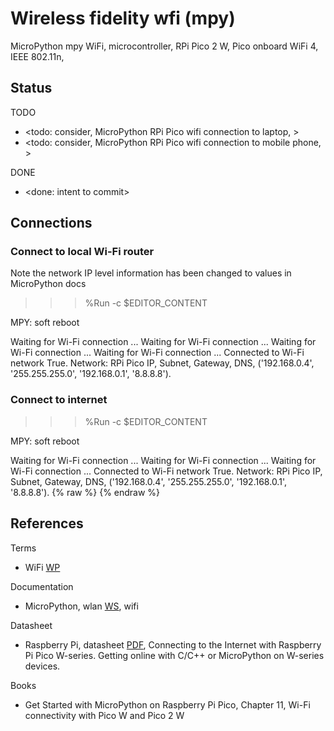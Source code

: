 # Wireless fidelity wfi (mpy)

MicroPython mpy WiFi, microcontroller, RPi Pico 2 W, Pico onboard WiFi 4, IEEE 802.11n, 

## Status

TODO
* <todo: consider, MicroPython RPi Pico wifi connection to laptop, >
* <todo: consider, MicroPython RPi Pico wifi connection to mobile phone, >

DONE
* <done: intent to commit>

## Connections

### Connect to local Wi-Fi router

Note the network IP level information has been changed to values in MicroPython docs

>>> %Run -c $EDITOR_CONTENT

MPY: soft reboot

Waiting for Wi-Fi connection ...
Waiting for Wi-Fi connection ...
Waiting for Wi-Fi connection ...
Waiting for Wi-Fi connection ...
Connected to Wi-Fi network True. 
Network: RPi Pico IP, Subnet, Gateway, DNS, ('192.168.0.4', '255.255.255.0', '192.168.0.1', '8.8.8.8'). 

### Connect to internet

>>> %Run -c $EDITOR_CONTENT

MPY: soft reboot

Waiting for Wi-Fi connection ...
Waiting for Wi-Fi connection ...
Waiting for Wi-Fi connection ...
Connected to Wi-Fi network True. 
Network: RPi Pico IP, Subnet, Gateway, DNS, ('192.168.0.4', '255.255.255.0', '192.168.0.1', '8.8.8.8'). 
{% raw %} <!--
b'<!DOCTYPE html>\n<html lang="en">\n<head>\n    <title>NPR : National Public Radio</title>\n    <meta http-equiv="Content-Type" content="text/html;charset=utf-8">\n    <meta name="viewport" content="width=device-width">\n    <link id="favicon" rel="shortcut icon" type="image/png" href="data:image/png;base64,iVBORw0KGgoAAAANSUhEUgAAABAAAAAQCAYAAAAf8/9hAAAAAXNSR0IArs4c6QAAAHlJREFUOBFjYBgFFIcA48cYpf/opvAv+YouxODXshZDbFONDSMLSJRv8V245KdYZTD7//8XcDFGRgkwe2O1NVzMv/UomA02AMQCaUQ2CCQG0ohsEEgMphHEBgEmCIWdRNeMTRXYBTBnw2iYQpjTYXx022Hio/RAhwAAjXEfJrIXnj4AAAAASUVORK5CYII=">\n    <style>\n        body {\n    display: block;\n    padding: 0px 20px;\n    max-width: 550px;\n    margin: 0 auto;\n    font-family: -apple-system, BlinkMacSystemFont, "Segoe UI", Roboto, Helvetica, Arial, sans-serif, "Apple Color Emoji", "Segoe UI Emoji", "Segoe UI Symbol";\n}\n\n.full-version-link {\n    margin-left: 15px;\n}\n\n.slug-line {\n    font-size: 1.1rem;\n    margin-bottom: 15px;\n}\n\n.hr-line {\n    position: relative;\n    height: 4px;\n}\n\n.hr-line:after {\n    background: linear-gradient(to right, #e60000 0%, #e60000 33.33%, #000000 33.33%, #000000 66.66%, #3366CC 66.66%);\n    position: absolute;\n    content: \'\';\n    height: 4px;\n    right: 0;\n    left: 0;\n    top: 0;\n}\n\nhr.gray {\n    border: .5px solid gray;\n}\n\n.story-title {\n    line-height: 2rem;\n    font-size: 1.5rem;\n    margin: 0;\n}\n\n.topic-heading {\n    line-height: 2rem;\n    font-size: 1.5rem;\n}\n\n.topic-container>ul {\n    padding: 0;\n    line-height: 1.4rem;\n}\n\n.topic-container li {\n    display: block;\n    padding-bottom: 15px;\n}\n\n.topic-container {\n    margin-top: 20px;\n}\n\n.topic-date {\n    margin: 20px 0;\n    font-style: italic;\n}\n\n.paragraphs-container {\n    line-height: 1.5rem;\n}\n\n.button:link,\n.button:visited {\n    background-color: white;\n    color: black;\n    border: 2px solid black;\n    padding: 4px 8px;\n    text-align: center;\n    text-decoration: none;\n    display: inline-block;\n}\n\n.button:hover,\n.button:active {\n    background-color: black;\n    color: white;\n}\n\n.lower-nav-container {\n    margin-top: 40px;\n}\n\n.lower-nav-container li {\n    margin-left: 0;\n    display: inline;\n    padding-right: 20px;\n}\n\nh6 {\n  text-transform: uppercase;\n}\n\n    </style>\n</head>\n\n\n<body>\n<header>\n  <p>Text-Only Version <a class="full-version-link button" href="https://www.npr.org/">Go To Full Site</a></p>\n</header>\n\n\n<main>\n  <p>\n    \n  </p>\n\n  <div class="topic-container">\n    <h1 class="topic-heading">NPR : National Public Radio</h1>\n    <div class="hr-line"></div>\n    <p class="topic-date">Thursday, May 8, 2025</p>\n    <ul>\n      \n        <li><a class="topic-title" href="/nx-s1-5383918">Economists warn Trump\'s research cuts could have dire consequences for GDP</a></li>\n      \n        <li><a class="topic-title" href="/g-s1-64816">Americans are already seeing Trump\'s tariffs kick in. They sent in receipts to prove it</a></li>\n      \n        <li><a class="topic-title" href="/nx-s1-5389973">Trump announces a trade deal with the U.K., the first since his tariffs sent markets reeling</a></li>\n      \n        <li><a class="topic-title" href="/nx-s1-5389925">Cancer-causing chemicals are in many beauty products women use, a study finds</a></li>\n      \n        <li><a class="topic-title" href="/nx-s1-5387739">Glittering blue creatures are washing up on California beaches. Here\'s why</a></li>\n      \n        <li><a class="topic-title" href="/nx-s1-5390452">No new pope elected yet after black smoke pours out of Sistine Chapel\'s chimney</a></li>\n      \n        <li><a class="topic-title" href="/nx-s1-5388480">Once-fringe activists are fighting to be the voice of the anti-abortion movement</a></li>\n      \n        <li><a class="topic-title" href="/nx-s1-5389747">80 years after VE Day a veteran says, \'I hope people will see the futility of it all\'</a></li>\n      \n        <li><a class="topic-title" href="/nx-s1-5387659">Georgia\'s Brian Kemp becomes latest swing state governor to decline a run for Senate</a></li>\n      \n        <li><a class="topic-title" href="/nx-s1-5371628">Discovering a mom we never knew, in letters she saved from WWII soldiers</a></li>\n      \n        <li><a class="topic-title" href="/g-s1-64726">A federal court rules that R\xc3\xbcmeysa \xc3\x96zt\xc3\xbcrk must be transferred to detention in Vermont</a></li>\n      \n        <li><a class="topic-title" href="/g-s1-64640">After an Arizona man was shot, an AI video of him addresses his killer in court</a></li>\n      \n        <li><a class="topic-title" href="/nx-s1-5389907">Wanda Sykes is grateful her audience sticks with her</a></li>\n      \n        <li><a class="topic-title" href="/nx-s1-5389885">Medicaid payments barely keep hospital mental health units afloat. Federal cuts could sink them</a></li>\n      \n        <li><a class="topic-title" href="/nx-s1-5389962">Trump picks Casey Means for surgeon general after his first nominee withdraws</a></li>\n      \n        <li><a class="topic-title" href="/nx-s1-5382445">GOP-led states are passing new restrictions for voters to get issues on the ballot</a></li>\n      \n        <li><a class="topic-title" href="/1234569831">Sampha: Tiny Desk Concert</a></li>\n      \n        <li><a class="topic-title" href="/nx-s1-5388994">On Teacher Appreciation Week, union leaders say teachers are underpaid and under attack</a></li>\n      \n        <li><a class="topic-title" href="/nx-s1-5377615">How one writer quit dieting and discovered her strength through weightlifting</a></li>\n      \n        <li><a class="topic-title" href="/nx-s1-5389922">The USDA\'s chief says the agency is trying to fill key jobs after paying 15,000 workers to leave</a></li>\n      \n    </ul>\n  </div>\n</main>\n\n\n<div class="hr-line"></div>\n<nav>\n<p>Topics</p>\n<ul>\n    <li><a href="/1001">News</a></li>\n    <li><a href="/1008">Culture</a></li>\n    <li><a href="/1039">Music</a></li>\n</ul>\n</nav>\n\n\n<footer>\n  <nav class="lower-nav-container">\n    <li><a href="/614470770">Contact Us</a></li>\n    <li><a href="/179876898">Terms of Use</a></li>\n    <li><a href="/179881519">Permissions</a></li>\n    <li><a href="/179878450">Privacy Policy</a></li>\n  </nav>\n\n  <p>&copy NPR</p>\n</footer>\n\n</body>\n</html>\n'
-->{% endraw %}

## References

Terms
* WiFi [WP](https://en.wikipedia.org/wiki/Wi-Fi)

Documentation
* MicroPython, wlan [WS](https://docs.micropython.org/en/latest/rp2/quickref.html#wlan), wifi

Datasheet
* Raspberry Pi, datasheet [PDF](https://datasheets.raspberrypi.com/picow/connecting-to-the-internet-with-pico-w.pdf), Connecting to the Internet with Raspberry Pi Pico W-series. Getting online with C/C++ or MicroPython on W-series devices.

Books
* Get Started with MicroPython on Raspberry Pi Pico, Chapter 11, Wi-Fi connectivity with Pico W and Pico 2 W
